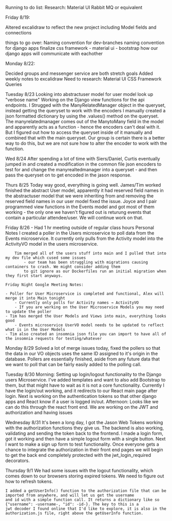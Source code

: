 Running to do list:
    Research:
        Material UI
        Rabbit MQ or equivalent


Friday 8/19:

Altered excalidraw to reflect the new project
    including Model fields and connections

things to go over:
Naming convention for dev-branches
naming convention for django apps
finalize css framework
    - material ui
    - bootstrap
how our django apps will communicate with eachother


Monday 8/22:

Decided groups and messenger service are both stretch goals
Added weekly notes to excalidraw
Need to research:
    Material UI CSS Framework
    Queries

Tuesday 8/23
    Looking into abstractuser model for user model
    look up "verbose name"
    Working on the Django view functions for the api endpoints. I Strugged with the ManyRelatedManager 
    object in the queryset, instead getting the queryset to work with the encoders I manually created 
    a json formatted dictionary by using the .values() method on the queryset.
        The manyrelatedmanager comes out of the ManytoMany field in the model and apparently acts as
        a function - hence the encoders can't deal with it. But I figured out how to access the queryset
        inside of it manually and combined that with the main queryset.
    Our group is certain there is a better way to do this, but we are not sure how to alter the encoder
    to work with the function.

Wed 8/24
    After spending a lot of time with Siers/Daniel, Curtis eventually jumped in and created a modification
    in the common file json encoders to test for and change the manyrealtedmanager into a queryset - and
    then pass the queryset on to get encoded in the jason response. 

Thurs 8/25
    Today way good, everything is going well. James/Tim worked finished the abstract User model, apparently
    it had reserved field names in the abstractuser model that we were inheriting from and removing the 
    reserved field names in our user model fixed the issue. 
    Joyce and I pair programmed view functions in the Events model and got most of them working - the only
    one we haven't figured out is returung events that contain a particular attendee/user. We will continue
    work on that.

Friday 8/26 - Had 1 hr meeting outside of regular class hours
    Personal Notes
        I created a poller in the Users microservice to poll data from the Events microservice. It currently only
        pulls from the Activity model into the ActivityVO model in the users microservice. 

        Tim merged all of the users stuff into main and I pulled that into my dev file which cused some issues
            - our team has been struggling with migrations causing containers to crash. We might consider adding them
            to git ignore as our Dockerfiles run an initial migration when they first start anyways. 

    Friday Night Google Meeting Notes:

    - Poller for User Microservice is completed and functional, Alex will merge it into Main tonight
        - Currently only polls for Activity names → ActivityVO
        - If you are working on the User Microservice Models you may need to update the poller
    - Tim has merged the User Models and Views into main, everything looks good
        - Events microservice UserVO model needs to be updated to reflect what is in the User Models
    - Tim also created an insomnia json file you can import to have all of the insomnia requests for testing/whatever

Monday 8/29
    Solved a lot of merge issues today, fixed the pollers so that the data in our VO objects uses the same ID assigned
    to it's origin in the database. Pollers are essentially finished, aside from any future data that we want to poll
    that can be fairly easily added to the polling call.

Tuesday 8/30
    Morning:
        Setting up login/logout functionality to the Django users Microservice. I've added templates and want to also add
    Bootstrap to them, but that might have to wait as it is not a core functionality. Currently I have the login/out
    working, and it redirects to our React main page after login. Next is working on the authentication tokens so
    that other django apps and React know if a user is logged in/out. 
    Afternoon:
        Looks like we can do this through the react front end. We are working on the JWT and authorization and having issues

Wednesday 8/31
        It's been a long day, I got the Jason Web Tokens working with the authorization functions they give us. The backend is also
    working, validating and sending the token back to the frontend. I made a login form, got it working and then have a simple
    logout form with a single button. Next I want to make a sign up form to test functionality. Once everyone gets a chance to
    integrate the authorization in their front end pages we will begin to get the back end completely protected with the
    jwt_login_required decorators. 

Thursday 9/1
    We had some issues with the logout functionality, which comes down to our browsers storing expired tokens. We need to figure out
    how to refresh tokens. 

    I added a getUserInfo() function to the authorization file that can be imported from anywhere, and will let us get the username
    and id with a simple function call. It returns a dictionary like so {"username": -username-, "id": -id-}. The key to this is a 
    jwt decoder I found online that I'd like to explore, it is also in the authorization.js file, right above the getUserInfo function.


